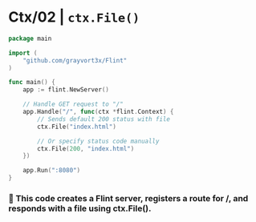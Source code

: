 # Ctx/02 | `ctx.File()`

```go
package main

import (
    "github.com/grayvort3x/Flint"
)

func main() {
    app := flint.NewServer()

    // Handle GET request to "/"
    app.Handle("/", func(ctx *flint.Context) {
        // Sends default 200 status with file
        ctx.File("index.html")

        // Or specify status code manually
        ctx.File(200, "index.html")
    })

    app.Run(":8080")
}
```
### 🧠 This code creates a Flint server, registers a route for /, and responds with a file using ctx.File().
